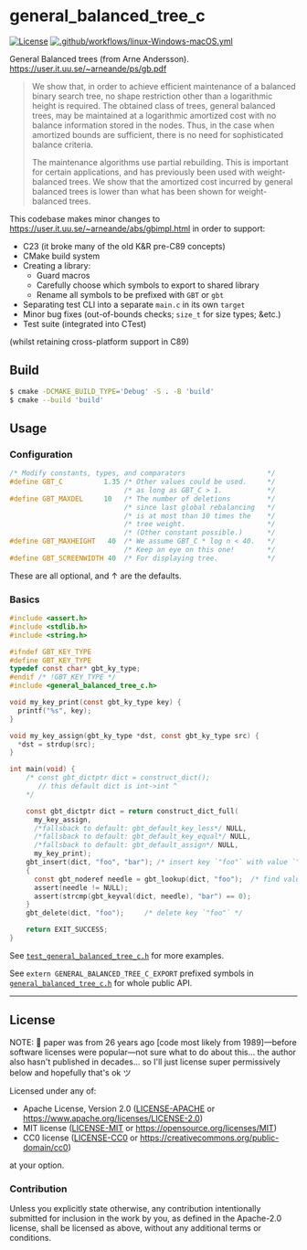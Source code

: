 general_balanced_tree_c
=======================
[![License](https://img.shields.io/badge/license-Apache--2.0%20OR%20MIT%20OR%20CC0-blue.svg)](https://opensource.org/licenses/Apache-2.0) [![.github/workflows/linux-Windows-macOS.yml](https://github.com/SamuelMarks/general-balanced-tree-c/actions/workflows/linux-Windows-macOS.yml/badge.svg)](https://github.com/SamuelMarks/general-balanced-tree-c/actions/workflows/linux-Windows-macOS.yml)

General Balanced trees (from Arne Andersson).
https://user.it.uu.se/~arneande/ps/gb.pdf

> We show that, in order to achieve efficient maintenance of a balanced binary search tree, no shape restriction other
> than a logarithmic height is required. The obtained class of trees, general balanced trees, may be maintained at a
> logarithmic amortized cost with no balance information stored in the nodes. Thus, in the case when amortized bounds
> are sufficient, there is no need for sophisticated balance criteria.
>
> The maintenance algorithms use partial rebuilding. This is important for certain applications, and has previously been
> used with weight-balanced trees. We show that the amortized cost incurred by general balanced trees is lower than what
> has been shown for weight-balanced trees.

This codebase makes minor changes to https://user.it.uu.se/~arneande/abs/gbimpl.html in order to support:

- C23 (it broke many of the old K&R pre-C89 concepts)
- CMake build system
- Creating a library:
    - Guard macros
    - Carefully choose which symbols to export to shared library
    - Rename all symbols to be prefixed with `GBT` or `gbt`
- Separating test CLI into a separate `main.c` in its own `target`
- Minor bug fixes (out-of-bounds checks; `size_t` for size types; &etc.)
- Test suite (integrated into CTest)

(whilst retaining cross-platform support in C89)

## Build

```sh
$ cmake -DCMAKE_BUILD_TYPE='Debug' -S . -B 'build'
$ cmake --build 'build'
```

## Usage

### Configuration

```c
/* Modify constants, types, and comparators                    */
#define GBT_C          1.35 /* Other values could be used.     */
                            /* as long as GBT_C > 1.           */
#define GBT_MAXDEL     10   /* The number of deletions         */
                            /* since last global rebalancing   */
                            /* is at most than 10 times the    */
                            /* tree weight.                    */
                            /* (Other constant possible.)      */
#define GBT_MAXHEIGHT   40  /* We assume GBT_C * log n < 40.   */
                            /* Keep an eye on this one!        */
#define GBT_SCREENWIDTH 40  /* For displaying tree.            */
```

These are all optional, and ↑ are the defaults.

### Basics

```c
#include <assert.h>
#include <stdlib.h>
#include <string.h>

#ifndef GBT_KEY_TYPE
#define GBT_KEY_TYPE
typedef const char* gbt_ky_type;
#endif /* !GBT_KEY_TYPE */
#include <general_balanced_tree_c.h>

void my_key_print(const gbt_ky_type key) {
  printf("%s", key);
}

void my_key_assign(gbt_ky_type *dst, const gbt_ky_type src) {
  *dst = strdup(src);
}

int main(void) {
    /* const gbt_dictptr dict = construct_dict();
       // this default dict is int->int ^
    */

    const gbt_dictptr dict = return construct_dict_full(
      my_key_assign,
      /*fallsback to default: gbt_default_key_less*/ NULL,
      /*fallsback to default: gbt_default_key_equal*/ NULL,
      /*fallsback to default: gbt_default_assign*/ NULL,
      my_key_print);
    gbt_insert(dict, "foo", "bar"); /* insert key `"foo"` with value `"bar"` */
    {
      const gbt_noderef needle = gbt_lookup(dict, "foo");  /* find value of key "foo" */
      assert(needle != NULL);
      assert(strcmp(gbt_keyval(dict, needle), "bar") == 0);
    }
    gbt_delete(dict, "foo");     /* delete key `"foo"` */

    return EXIT_SUCCESS;
}
```

See [`test_general_balanced_tree_c.h`](general_balanced_tree_c/tests/test_general_balanced_tree_c.h) for more examples.

See `extern GENERAL_BALANCED_TREE_C_EXPORT` prefixed symbols in [
`general_balanced_tree_c.h`](general_balanced_tree_c/general_balanced_tree_c.h) for whole public API.

---

## License

NOTE: 🤷 paper was from 26 years ago [code most likely from 1989]—before software licenses were popular—not sure what to
do about this… the author also hasn't published in decades… so I'll just license super permissively below and hopefully
that's ok ツ

Licensed under any of:

- Apache License, Version 2.0 ([LICENSE-APACHE](LICENSE-APACHE) or <https://www.apache.org/licenses/LICENSE-2.0>)
- MIT license ([LICENSE-MIT](LICENSE-MIT) or <https://opensource.org/licenses/MIT>)
- CC0 license ([LICENSE-CC0](LICENSE-CC0) or <https://creativecommons.org/public-domain/cc0>)

at your option.

### Contribution

Unless you explicitly state otherwise, any contribution intentionally submitted
for inclusion in the work by you, as defined in the Apache-2.0 license, shall be
licensed as above, without any additional terms or conditions.
